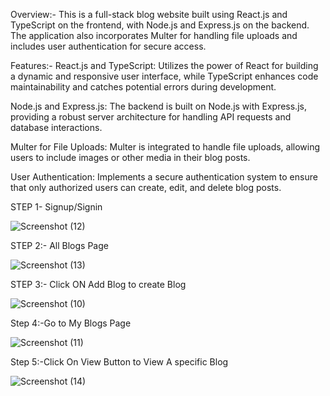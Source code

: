 Overview:-
This is a full-stack blog website built using React.js and TypeScript on the frontend, with Node.js and Express.js on the backend. The application also incorporates Multer for handling file uploads and includes user authentication for secure access.

Features:-
React.js and TypeScript: Utilizes the power of React for building a dynamic and responsive user interface, while TypeScript enhances code maintainability and catches potential errors during development.

Node.js and Express.js: The backend is built on Node.js with Express.js, providing a robust server architecture for handling API requests and database interactions.

Multer for File Uploads: Multer is integrated to handle file uploads, allowing users to include images or other media in their blog posts.

User Authentication: Implements a secure authentication system to ensure that only authorized users can create, edit, and delete blog posts.

STEP 1- Signup/Signin

![Screenshot (12)](https://github.com/Sejal99/blogging-site/assets/85271912/6a703833-1bea-4551-bd42-2f5833ca5cf1)

STEP 2:- All Blogs Page

![Screenshot (13)](https://github.com/Sejal99/blogging-site/assets/85271912/b1ba1dcf-beba-4c75-bf15-3fc47e33e039)

STEP 3:- Click ON Add Blog to create Blog

![Screenshot (10)](https://github.com/Sejal99/blogging-site/assets/85271912/499f733b-6cee-4bfd-99bc-b4cf366887ad)

Step 4:-Go to My Blogs Page

![Screenshot (11)](https://github.com/Sejal99/blogging-site/assets/85271912/3371f9ad-f5ec-4d76-b4db-10ff80ad3063)

Step 5:-Click On View Button to View A specific Blog 

![Screenshot (14)](https://github.com/Sejal99/blogging-site/assets/85271912/0065ea7a-0679-4644-a624-7f06108d29aa)

